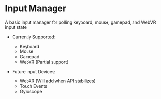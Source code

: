 # Input Manager

A basic input manager for polling keyboard, mouse, gamepad, and WebVR input state.

- Currently Supported:
  - Keyboard
  - Mouse
  - Gamepad
  - WebVR (Partial support)

- Future Input Devices:
  - WebXR (Will add when API stabilizes)
  - Touch Events
  - Gyroscope